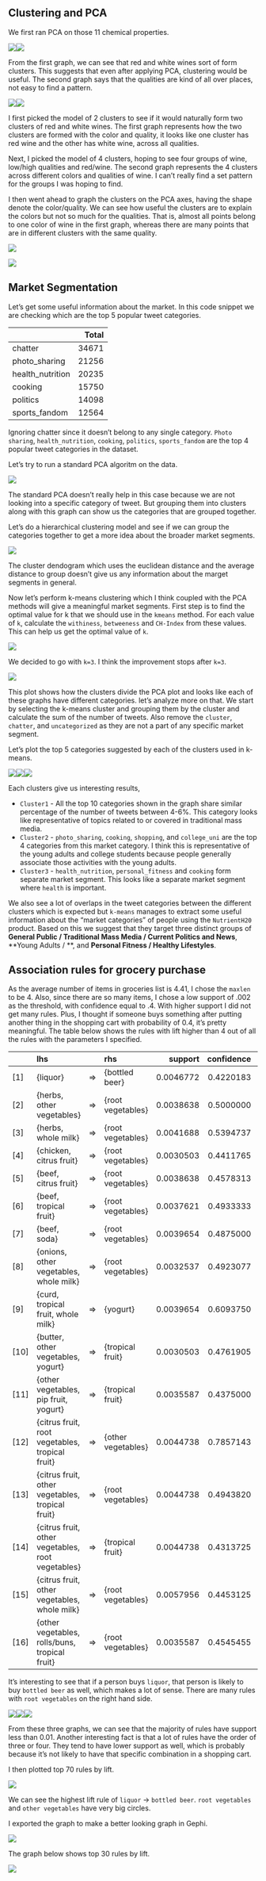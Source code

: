 ## Clustering and PCA

We first ran PCA on those 11 chemical properties.

![](exercise_4_files/figure-markdown_github/winepca-1.png)![](exercise_4_files/figure-markdown_github/winepca-2.png)

From the first graph, we can see that red and white wines sort of form
clusters. This suggests that even after applying PCA, clustering would
be useful. The second graph says that the qualities are kind of all over
places, not easy to find a pattern.

![](exercise_4_files/figure-markdown_github/wineclustering-1.png)![](exercise_4_files/figure-markdown_github/wineclustering-2.png)

I first picked the model of 2 clusters to see if it would naturally form
two clusters of red and white wines. The first graph represents how the
two clusters are formed with the color and quality, it looks like one
cluster has red wine and the other has white wine, across all qualities.

Next, I picked the model of 4 clusters, hoping to see four groups of
wine, low/high qualities and red/wine. The second graph represents the 4
clusters across different colors and qualities of wine. I can’t really
find a set pattern for the groups I was hoping to find.

I then went ahead to graph the clusters on the PCA axes, having the
shape denote the color/quality. We can see how useful the clusters are
to explain the colors but not so much for the qualities. That is, almost
all points belong to one color of wine in the first graph, whereas there
are many points that are in different clusters with the same quality.

![](exercise_4_files/figure-markdown_github/wineclustering-graph1-1.png)

![](exercise_4_files/figure-markdown_github/wineclustering-graph2-1.png)

## Market Segmentation

Let’s get some useful information about the market. In this code snippet
we are checking which are the top 5 popular tweet categories.

|                  | Total |
|:-----------------|------:|
| chatter          | 34671 |
| photo_sharing    | 21256 |
| health_nutrition | 20235 |
| cooking          | 15750 |
| politics         | 14098 |
| sports_fandom    | 12564 |

Ignoring chatter since it doesn’t belong to any single category.
`Photo sharing`, `health_nutrition`, `cooking`, `politics`,
`sports_fandom` are the top 4 popular tweet categories in the dataset.

Let’s try to run a standard PCA algoritm on the data.

![](exercise_4_files/figure-markdown_github/pca-1.png)

The standard PCA doesn’t really help in this case because we are not
looking into a specific category of tweet. But grouping them into
clusters along with this graph can show us the categories that are
grouped together.

Let’s do a hierarchical clustering model and see if we can group the
categories together to get a more idea about the broader market
segments.

![](exercise_4_files/figure-markdown_github/hcluster-1.png)

The cluster dendogram which uses the euclidean distance and the average
distance to group doesn’t give us any information about the marget
segments in general.

Now let’s perform k-means clustering which I think coupled with the PCA
methods will give a meaningful market segments. First step is to find
the optimal value for k that we should use in the `kmeans` method. For
each value of `k`, calculate the `withiness`, `betweeness` and
`CH-Index` from these values. This can help us get the optimal value of
`k`.

![](exercise_4_files/figure-markdown_github/clusterBtwness-1.png)

We decided to go with `k=3`. I think the improvement stops after `k=3`.

![](exercise_4_files/figure-markdown_github/kmeans_cluster-1.png)

This plot shows how the clusters divide the PCA plot and looks like each
of these graphs have different categories. let’s analyze more on that.
We start by selecting the k-means cluster and grouping them by the
cluster and calculate the sum of the number of tweets. Also remove the
`cluster`, `chatter`, and `uncategorized` as they are not a part of any
specific market segment.

Let’s plot the top 5 categories suggested by each of the clusters used
in k-means.

![](exercise_4_files/figure-markdown_github/top5_eachCluster-1.png)![](exercise_4_files/figure-markdown_github/top5_eachCluster-2.png)![](exercise_4_files/figure-markdown_github/top5_eachCluster-3.png)

Each clusters give us interesting results,

-   `Cluster1` - All the top 10 categories shown in the graph share
    similar percentage of the number of tweets between 4-6%. This
    category looks like representative of topics related to or covered
    in traditional mass media.
-   `Cluster2` - `photo_sharing`, `cooking`, `shopping`, and
    `college_uni` are the top 4 categories from this market category. I
    think this is representative of the young adults and college
    students because people generally associate those activities with
    the young adults.
-   `Cluster3` - `health_nutrition`, `personal_fitness` and `cooking`
    form separate market segment. This looks like a separate market
    segment where `health` is important.

We also see a lot of overlaps in the tweet categories between the
different clusters which is expected but `k-means` manages to extract
some useful information about the “market categories” of people using
the `NutrientH20` product. Based on this we suggest that they target
three distinct groups of **General Public / Traditional Mass Media /
Current Politics and News**, **Young Adults / **, and **Personal Fitness
/ Healthy Lifestyles**.

## Association rules for grocery purchase

As the average number of items in groceries list is 4.41, I chose the
`maxlen` to be 4. Also, since there are so many items, I chose a low
support of .002 as the threshold, with confidence equal to .4. With
higher support I did not get many rules. Plus, I thought if someone buys
something after putting another thing in the shopping cart with
probability of 0.4, it’s pretty meaningful. The table below shows the
rules with lift higher than 4 out of all the rules with the parameters I
specified.

|        | lhs                                               |     | rhs                |   support | confidence |  coverage |     lift | count |
|:-------|:--------------------------------------------------|:----|:-------------------|----------:|-----------:|----------:|---------:|------:|
| \[1\]  | {liquor}                                          | =>  | {bottled beer}     | 0.0046772 |  0.4220183 | 0.0110829 | 5.240594 |    46 |
| \[2\]  | {herbs, other vegetables}                         | =>  | {root vegetables}  | 0.0038638 |  0.5000000 | 0.0077275 | 4.587220 |    38 |
| \[3\]  | {herbs, whole milk}                               | =>  | {root vegetables}  | 0.0041688 |  0.5394737 | 0.0077275 | 4.949369 |    41 |
| \[4\]  | {chicken, citrus fruit}                           | =>  | {root vegetables}  | 0.0030503 |  0.4411765 | 0.0069141 | 4.047547 |    30 |
| \[5\]  | {beef, citrus fruit}                              | =>  | {root vegetables}  | 0.0038638 |  0.4578313 | 0.0084392 | 4.200346 |    38 |
| \[6\]  | {beef, tropical fruit}                            | =>  | {root vegetables}  | 0.0037621 |  0.4933333 | 0.0076258 | 4.526057 |    37 |
| \[7\]  | {beef, soda}                                      | =>  | {root vegetables}  | 0.0039654 |  0.4875000 | 0.0081342 | 4.472540 |    39 |
| \[8\]  | {onions, other vegetables, whole milk}            | =>  | {root vegetables}  | 0.0032537 |  0.4923077 | 0.0066090 | 4.516648 |    32 |
| \[9\]  | {curd, tropical fruit, whole milk}                | =>  | {yogurt}           | 0.0039654 |  0.6093750 | 0.0065074 | 4.368224 |    39 |
| \[10\] | {butter, other vegetables, yogurt}                | =>  | {tropical fruit}   | 0.0030503 |  0.4761905 | 0.0064057 | 4.538114 |    30 |
| \[11\] | {other vegetables, pip fruit, yogurt}             | =>  | {tropical fruit}   | 0.0035587 |  0.4375000 | 0.0081342 | 4.169392 |    35 |
| \[12\] | {citrus fruit, root vegetables, tropical fruit}   | =>  | {other vegetables} | 0.0044738 |  0.7857143 | 0.0056940 | 4.060694 |    44 |
| \[13\] | {citrus fruit, other vegetables, tropical fruit}  | =>  | {root vegetables}  | 0.0044738 |  0.4943820 | 0.0090493 | 4.535678 |    44 |
| \[14\] | {citrus fruit, other vegetables, root vegetables} | =>  | {tropical fruit}   | 0.0044738 |  0.4313725 | 0.0103711 | 4.110997 |    44 |
| \[15\] | {citrus fruit, other vegetables, whole milk}      | =>  | {root vegetables}  | 0.0057956 |  0.4453125 | 0.0130147 | 4.085493 |    57 |
| \[16\] | {other vegetables, rolls/buns, tropical fruit}    | =>  | {root vegetables}  | 0.0035587 |  0.4545455 | 0.0078292 | 4.170200 |    35 |

It’s interesting to see that if a person buys `liquor`, that person is
likely to buy `bottled beer` as well, which makes a lot of sense. There
are many rules with `root vegetables` on the right hand side.

![](exercise_4_files/figure-markdown_github/groceries-2-1.png)![](exercise_4_files/figure-markdown_github/groceries-2-2.png)![](exercise_4_files/figure-markdown_github/groceries-2-3.png)

From these three graphs, we can see that the majority of rules have
support less than 0.01. Another interesting fact is that a lot of rules
have the order of three or four. They tend to have lower support as
well, which is probably because it’s not likely to have that specific
combination in a shopping cart.

I then plotted top 70 rules by lift.

![](exercise_4_files/figure-markdown_github/groceries-3-1.png)

We can see the highest lift rule of `liquor` → `bottled beer`.
`root vegetables` and `other vegetables` have very big circles.

I exported the graph to make a better looking graph in Gephi.

![](exercise_4_files/figure-markdown_github/screenshot_210953.png)

The graph below shows top 30 rules by lift.

![](exercise_4_files/figure-markdown_github/groceries-4-1.png)
